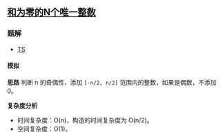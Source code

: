 ## [和为零的N个唯一整数](https://leetcode.cn/problems/find-n-unique-integers-sum-up-to-zero/)

### 题解
+ [TS](../../ts/1408/1304.ts)

#### 模拟
**思路**
判断 n 的奇偶性，添加 `[-n/2, n/2]` 范围内的整数，如果是偶数，不添加 0。

**复杂度分析**
+ 时间复杂度：O(n)，构造的时间复杂度为 O(n/2)。
+ 空间复杂度：O(1)。
